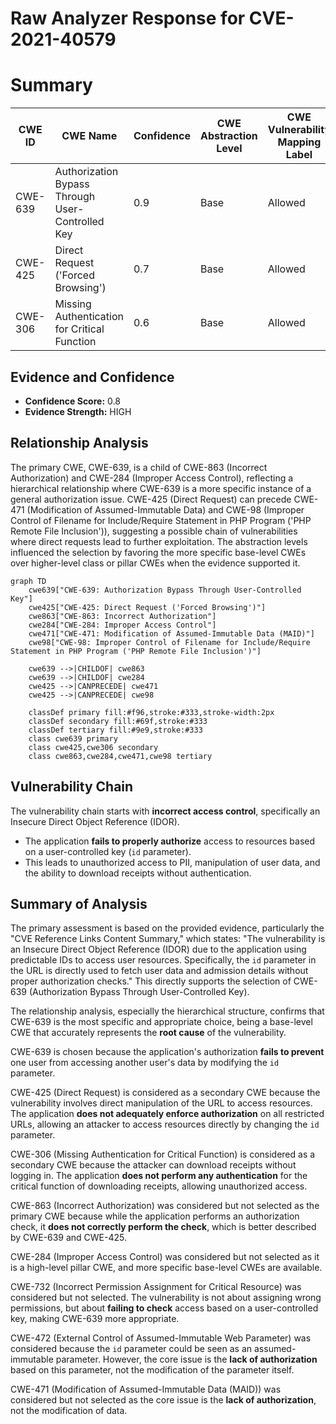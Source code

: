 # Raw Analyzer Response for CVE-2021-40579

# Summary
| CWE ID | CWE Name | Confidence | CWE Abstraction Level | CWE Vulnerability Mapping Label | CWE-Vulnerability Mapping Notes |
|---|---|---|---|---|---|
| CWE-639 | Authorization Bypass Through User-Controlled Key | 0.9 | Base | Allowed | Primary CWE |
| CWE-425 | Direct Request ('Forced Browsing') | 0.7 | Base | Allowed | Secondary Candidate |
| CWE-306 | Missing Authentication for Critical Function | 0.6 | Base | Allowed | Secondary Candidate |

## Evidence and Confidence

*   **Confidence Score:** 0.8
*   **Evidence Strength:** HIGH

## Relationship Analysis
The primary CWE, CWE-639, is a child of CWE-863 (Incorrect Authorization) and CWE-284 (Improper Access Control), reflecting a hierarchical relationship where CWE-639 is a more specific instance of a general authorization issue. CWE-425 (Direct Request) can precede CWE-471 (Modification of Assumed-Immutable Data) and CWE-98 (Improper Control of Filename for Include/Require Statement in PHP Program ('PHP Remote File Inclusion')), suggesting a possible chain of vulnerabilities where direct requests lead to further exploitation. The abstraction levels influenced the selection by favoring the more specific base-level CWEs over higher-level class or pillar CWEs when the evidence supported it.

```mermaid
graph TD
    cwe639["CWE-639: Authorization Bypass Through User-Controlled Key"]
    cwe425["CWE-425: Direct Request ('Forced Browsing')"]
    cwe863["CWE-863: Incorrect Authorization"]
    cwe284["CWE-284: Improper Access Control"]
    cwe471["CWE-471: Modification of Assumed-Immutable Data (MAID)"]
    cwe98["CWE-98: Improper Control of Filename for Include/Require Statement in PHP Program ('PHP Remote File Inclusion')"]
    
    cwe639 -->|CHILDOF| cwe863
    cwe639 -->|CHILDOF| cwe284
    cwe425 -->|CANPRECEDE| cwe471
    cwe425 -->|CANPRECEDE| cwe98

    classDef primary fill:#f96,stroke:#333,stroke-width:2px
    classDef secondary fill:#69f,stroke:#333
    classDef tertiary fill:#9e9,stroke:#333
    class cwe639 primary
    class cwe425,cwe306 secondary
    class cwe863,cwe284,cwe471,cwe98 tertiary
```

## Vulnerability Chain
The vulnerability chain starts with **incorrect access control**, specifically an Insecure Direct Object Reference (IDOR).
  - The application **fails to properly authorize** access to resources based on a user-controlled key (`id` parameter).
  - This leads to unauthorized access to PII, manipulation of user data, and the ability to download receipts without authentication.

## Summary of Analysis
The primary assessment is based on the provided evidence, particularly the "CVE Reference Links Content Summary," which states: "The vulnerability is an Insecure Direct Object Reference (IDOR) due to the application using predictable IDs to access user resources. Specifically, the `id` parameter in the URL is directly used to fetch user data and admission details without proper authorization checks." This directly supports the selection of CWE-639 (Authorization Bypass Through User-Controlled Key).

The relationship analysis, especially the hierarchical structure, confirms that CWE-639 is the most specific and appropriate choice, being a base-level CWE that accurately represents the **root cause** of the vulnerability.

CWE-639 is chosen because the application's authorization **fails to prevent** one user from accessing another user's data by modifying the `id` parameter.

CWE-425 (Direct Request) is considered as a secondary CWE because the vulnerability involves direct manipulation of the URL to access resources. The application **does not adequately enforce authorization** on all restricted URLs, allowing an attacker to access resources directly by changing the `id` parameter.

CWE-306 (Missing Authentication for Critical Function) is considered as a secondary CWE because the attacker can download receipts without logging in. The application **does not perform any authentication** for the critical function of downloading receipts, allowing unauthorized access.

CWE-863 (Incorrect Authorization) was considered but not selected as the primary CWE because while the application performs an authorization check, it **does not correctly perform the check**, which is better described by CWE-639 and CWE-425.

CWE-284 (Improper Access Control) was considered but not selected as it is a high-level pillar CWE, and more specific base-level CWEs are available.

CWE-732 (Incorrect Permission Assignment for Critical Resource) was considered but not selected. The vulnerability is not about assigning wrong permissions, but about **failing to check** access based on a user-controlled key, making CWE-639 more appropriate.

CWE-472 (External Control of Assumed-Immutable Web Parameter) was considered because the `id` parameter could be seen as an assumed-immutable parameter. However, the core issue is the **lack of authorization** based on this parameter, not the modification of the parameter itself.

CWE-471 (Modification of Assumed-Immutable Data (MAID)) was considered but not selected as the core issue is the **lack of authorization**, not the modification of data.